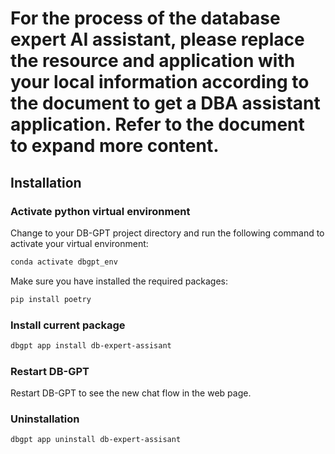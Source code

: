 # For the process of the database expert AI assistant, please replace the resource and application with your local information according to the document to get a DBA assistant application. Refer to the document to expand more content.

## Installation

### Activate python virtual environment

Change to your DB-GPT project directory and run the following command to activate your virtual environment:
```bash
conda activate dbgpt_env
```

Make sure you have installed the required packages:
```bash
pip install poetry
```

### Install current package

```bash
dbgpt app install db-expert-assisant
```

### Restart DB-GPT

Restart DB-GPT to see the new chat flow in the web page.

### Uninstallation

```bash
dbgpt app uninstall db-expert-assisant
```